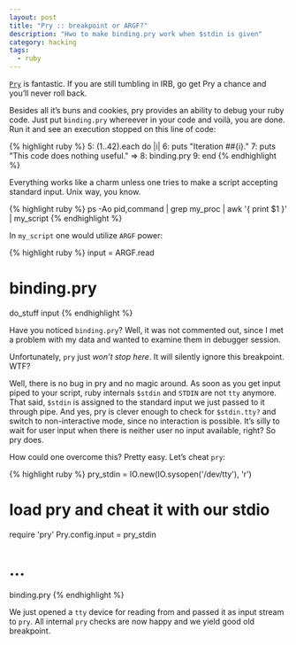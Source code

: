 ```yaml
---
layout: post
title: "Pry :: breakpoint or ARGF?"
description: "Hwo to make binding.pry work when $stdin is given"
category: hacking
tags:
  - ruby
---
```


[`Pry`](https://github.com/pry/pry) is fantastic. If you are still tumbling in IRB,
go get Pry a chance and you’ll never roll back.

Besides all it’s buns and cookies, pry provides an ability to debug your ruby code.
Just put `binding.pry` whereever in your code and voilà, you are done. Run it and
see an execution stopped on this line of code:

{% highlight ruby %}
     5:  (1..42).each do |i|
     6:   puts "Iteration ##{i}."
     7:   puts "This code does nothing useful."
  => 8:   binding.pry
     9: end
{% endhighlight %}

Everything works like a charm unless one tries to make a script accepting
standard input. Unix way, you know.

{% highlight ruby %}
  ps -Ao pid,command | grep my_proc | awk '{ print $1 }' | my_script
{% endhighlight %}

In `my_script` one would utilize `ARGF` power:

{% highlight ruby %}
  input = ARGF.read
  # binding.pry
  do_stuff input
{% endhighlight %}

Have you noticed `binding.pry`? Well, it was not commented out, since I met
a problem with my data and wanted to examine them in debugger session.

Unfortunately, `pry` just _won’t stop here_. It will silently ignore this
breakpoint. WTF?

Well, there is no bug in pry and no magic around. As soon as you get input piped
to your script, ruby internals `$stdin` and `STDIN` are not `tty` anymore. That
said, `$stdin` is assigned to the standard input we just passed to it through
pipe. And yes, pry is clever enough to check for `$stdin.tty?` and switch to
non-interactive mode, since no interaction is possible. It’s silly to wait for
user input when there is neither user no input available, right? So pry does.

How could one overcome this? Pretty easy. Let’s cheat `pry`:

{% highlight ruby %}
pry_stdin = IO.new(IO.sysopen('/dev/tty'), 'r')
# load pry and cheat it with our stdio
require 'pry'
Pry.config.input = pry_stdin

# ...
binding.pry
{% endhighlight %}

We just opened a `tty` device for reading from and passed it as input stream to
`pry`. All internal `pry` checks are now happy and we yield good old breakpoint.
